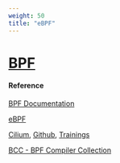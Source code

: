 ```yaml
---
weight: 50
title: "eBPF"
---
```


# [BPF](https://en.wikipedia.org/wiki/Berkeley_Packet_Filter)



#### Reference

[BPF Documentation](https://docs.kernel.org/bpf/index.html)

[eBPF](https://ebpf.io/)

[Cilium](https://cilium.io/), [Github](https://github.com/cilium), [Trainings](https://cilium.io/enterprise/#trainings)

[BCC - BPF Compiler Collection](https://github.com/iovisor/bcc)

[]()

[]()

[]()

[]()

[]()

[]()

[]()

[]()

[]()

[]()

[]()

[]()

[]()

